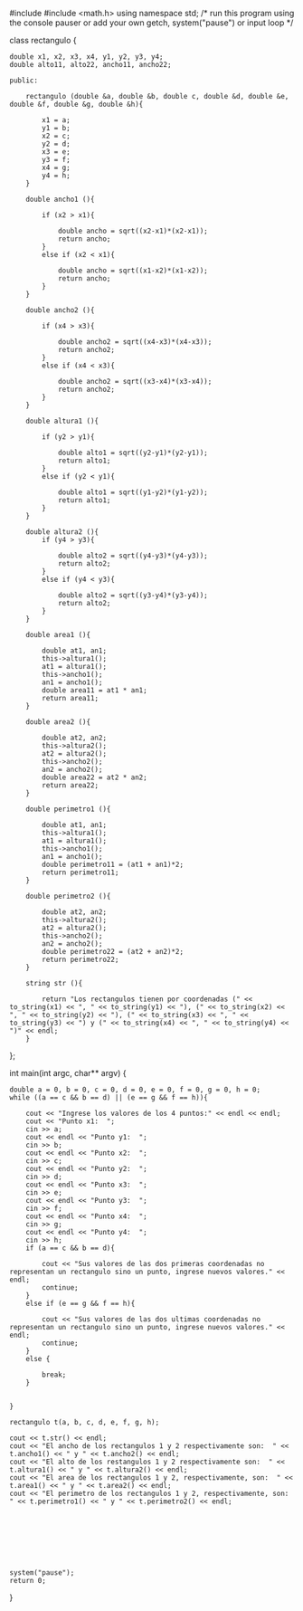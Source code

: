 #include <iostream>
#include <math.h>
using namespace std;
/* run this program using the console pauser or add your own getch, system("pause") or input loop */

class rectangulo {
	
	double x1, x2, x3, x4, y1, y2, y3, y4;
	double alto11, alto22, ancho11, ancho22;
	
	public:
		
		rectangulo (double &a, double &b, double c, double &d, double &e, double &f, double &g, double &h){
			
			x1 = a;
			y1 = b;
			x2 = c;
			y2 = d;
			x3 = e;
			y3 = f;
			x4 = g;
			y4 = h;
		}
		
		double ancho1 (){
			
			if (x2 > x1){
				
				double ancho = sqrt((x2-x1)*(x2-x1));
				return ancho;
			}
			else if (x2 < x1){
				
				double ancho = sqrt((x1-x2)*(x1-x2));
				return ancho;
			}
		}
		
		double ancho2 (){
			
			if (x4 > x3){
				
				double ancho2 = sqrt((x4-x3)*(x4-x3));
				return ancho2;
			}
			else if (x4 < x3){
				
				double ancho2 = sqrt((x3-x4)*(x3-x4));
				return ancho2;
			}
		}
		
		double altura1 (){
			
			if (y2 > y1){
				
				double alto1 = sqrt((y2-y1)*(y2-y1));
				return alto1;
			}
			else if (y2 < y1){
				
				double alto1 = sqrt((y1-y2)*(y1-y2));
				return alto1;
			}
		}
		
		double altura2 (){
			if (y4 > y3){
				
				double alto2 = sqrt((y4-y3)*(y4-y3));
				return alto2;
			}
			else if (y4 < y3){
				
				double alto2 = sqrt((y3-y4)*(y3-y4));
				return alto2;
			}
		}
				
		double area1 (){
						
			double at1, an1;
			this->altura1();
			at1 = altura1();
			this->ancho1();
			an1 = ancho1();
			double area11 = at1 * an1;
			return area11;
		}
				
		double area2 (){

			double at2, an2;
			this->altura2();
			at2 = altura2();
			this->ancho2();
			an2 = ancho2();
			double area22 = at2 * an2;
			return area22;
		}
			
		double perimetro1 (){
			
			double at1, an1;
			this->altura1();
			at1 = altura1();
			this->ancho1();
			an1 = ancho1();
			double perimetro11 = (at1 + an1)*2;
			return perimetro11;
		}
		
		double perimetro2 (){
			
			double at2, an2;
			this->altura2();
			at2 = altura2();
			this->ancho2();
			an2 = ancho2();
			double perimetro22 = (at2 + an2)*2;
			return perimetro22;
		}
		
		string str (){
			
			return "Los rectangulos tienen por coordenadas (" << to_string(x1) << ", " << to_string(y1) << "), (" << to_string(x2) << ", " << to_string(y2) << "), (" << to_string(x3) << ", " << to_string(y3) << ") y (" << to_string(x4) << ", " << to_string(y4) << ")" << endl;
		}
		
};


int main(int argc, char** argv) {
	
	double a = 0, b = 0, c = 0, d = 0, e = 0, f = 0, g = 0, h = 0;
	while ((a == c && b == d) || (e == g && f == h)){
		
		cout << "Ingrese los valores de los 4 puntos:" << endl << endl;
		cout << "Punto x1:  ";
		cin >> a;
		cout << endl << "Punto y1:  ";
		cin >> b;
		cout << endl << "Punto x2:  ";
		cin >> c;
		cout << endl << "Punto y2:  ";
		cin >> d;
		cout << endl << "Punto x3:  ";
		cin >> e;
		cout << endl << "Punto y3:  ";
		cin >> f;
		cout << endl << "Punto x4:  ";
		cin >> g;
		cout << endl << "Punto y4:  ";
		cin >> h;
		if (a == c && b == d){
			
			cout << "Sus valores de las dos primeras coordenadas no representan un rectangulo sino un punto, ingrese nuevos valores." << endl;
			continue;
		}
		else if (e == g && f == h){
			
			cout << "Sus valores de las dos ultimas coordenadas no representan un rectangulo sino un punto, ingrese nuevos valores." << endl;
			continue;
		}
		else {
			
			break;
		}
		
		
	}
	
	rectangulo t(a, b, c, d, e, f, g, h);
	
	cout << t.str() << endl;
	cout << "El ancho de los rectangulos 1 y 2 respectivamente son:  " << t.ancho1() << " y " << t.ancho2() << endl;
	cout << "El alto de los restangulos 1 y 2 respectivamente son:  " << t.altura1() << " y " << t.altura2() << endl;
	cout << "El area de los rectangulos 1 y 2, respectivamente, son:  " << t.area1() << " y " << t.area2() << endl;
	cout << "El perimetro de los rectangulos 1 y 2, respectivamente, son:  " << t.perimetro1() << " y " << t.perimetro2() << endl;
	
	
	
	
	
	
	
	
	system("pause");
	return 0;
}
